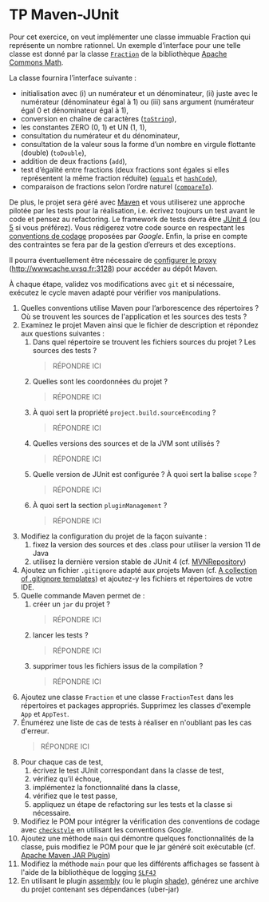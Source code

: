 # TP Maven-JUnit

Pour cet exercice, on veut implémenter une classe immuable Fraction qui représente un nombre rationnel.
Un exemple d’interface pour une telle classe est donné par la classe [`Fraction`](https://commons.apache.org/proper/commons-math/javadocs/api-3.6.1/org/apache/commons/math3/fraction/Fraction.html) de la bibliothèque [Apache Commons Math](https://commons.apache.org/proper/commons-math/).

La classe fournira l’interface suivante :
*   initialisation avec (i) un numérateur et un dénominateur, (ii) juste avec le numérateur (dénominateur égal à 1) ou (iii) sans argument (numérateur égal 0 et dénominateur égal à 1),
*   conversion en chaîne de caractères ([`toString`](https://docs.oracle.com/en/java/javase/11/docs/api/java.base/java/lang/Object.html#toString())),
*   les constantes ZERO (0, 1) et UN (1, 1),
*   consultation du numérateur et du dénominateur,
*   consultation de la valeur sous la forme d’un nombre en virgule flottante (double) (`toDouble`),
*   addition de deux fractions (`add`),
*   test d’égalité entre fractions (deux fractions sont égales si elles représentent la même fraction réduite) ([`equals`](https://docs.oracle.com/en/java/javase/11/docs/api/java.base/java/lang/Object.html#equals(java.lang.Object)) et [`hashCode`](https://docs.oracle.com/en/java/javase/11/docs/api/java.base/java/lang/Object.html#hashCode())),
*   comparaison de fractions selon l’ordre naturel ([`compareTo`](https://docs.oracle.com/en/java/javase/11/docs/api/java.base/java/lang/Comparable.html)).

De plus, le projet sera géré avec [Maven](https://maven.apache.org/) et vous utiliserez une approche pilotée par les tests pour la réalisation, i.e. écrivez toujours un test avant le code et pensez au refactoring.
Le framework de tests devra être [JUnit 4](https://junit.org/junit4/) (ou [5](https://junit.org/junit5/) si vous préférez).
Vous rédigerez votre code source en respectant les [conventions de codage](https://google.github.io/styleguide/javaguide.html) proposées par _Google_.
Enfin, la prise en compte des contraintes se fera par de la gestion d’erreurs et des exceptions.


Il pourra éventuellement être nécessaire de [configurer le proxy](http://maven.apache.org/guides/mini/guide-proxies.html) (http://wwwcache.uvsq.fr:3128) pour accéder au dépôt Maven.

À chaque étape, validez vos modifications avec `git` et si nécessaire, exécutez le cycle maven adapté pour vérifier vos manipulations.

1.  Quelles conventions utilise Maven pour l’arborescence des répertoires ?
    Où se trouvent les sources de l'application et les sources des tests ?
1.  Examinez le projet Maven ainsi que le fichier de description et répondez aux questions suivantes :
    1.  Dans quel répertoire se trouvent les fichiers sources du projet ? Les sources des tests ?
        > RÉPONDRE ICI
    1. Quelles sont les coordonnées du projet ?
        > RÉPONDRE ICI
    1. À quoi sert la propriété `project.build.sourceEncoding` ?
        > RÉPONDRE ICI
    1. Quelles versions des sources et de la JVM sont utilisés ?
        > RÉPONDRE ICI
    1. Quelle version de JUnit est configurée ? À quoi sert la balise `scope` ?
        > RÉPONDRE ICI
    1. À quoi sert la section `pluginManagement` ?
        > RÉPONDRE ICI
1.  Modifiez la configuration du projet de la façon suivante :
    1.  fixez la version des sources et des .class pour utiliser la version 11 de Java
    1.  utilisez la dernière version stable de JUnit 4 (cf. [MVNRepository](https://mvnrepository.com/))
1.  Ajoutez un fichier `.gitignore` adapté aux projets Maven (cf. [A collection of .gitignore templates](https://github.com/github/gitignore)) et ajoutez-y les fichiers et répertoires de votre IDE.
1.  Quelle commande Maven permet de :
    1.  créer un `jar` du projet ?
        > RÉPONDRE ICI
    1. lancer les tests ?
        > RÉPONDRE ICI
    1. supprimer tous les fichiers issus de la compilation ?
        > RÉPONDRE ICI
1.  Ajoutez une classe `Fraction` et une classe `FractionTest` dans les répertoires et packages appropriés.
    Supprimez les classes d'exemple `App` et `AppTest`.
1.  Énumérez une liste de cas de tests à réaliser en n'oubliant pas les cas d'erreur.
    > RÉPONDRE ICI
1.  Pour chaque cas de test,
    1. écrivez le test JUnit correspondant dans la classe de test,
    1. vérifiez qu’il échoue,
    1. implémentez la fonctionnalité dans la classe,
    1. vérifiez que le test passe,
    1. appliquez un étape de refactoring sur les tests et la classe si nécessaire.
1.  Modifiez le POM pour intégrer la vérification des conventions de codage avec [`checkstyle`](http://maven.apache.org/plugins/maven-checkstyle-plugin/) en utilisant les conventions _Google_.
1.  Ajoutez une méthode `main` qui démontre quelques fonctionnalités de la classe, puis modifiez le POM pour que le jar généré soit exécutable (cf. [Apache Maven JAR Plugin](https://maven.apache.org/plugins/maven-jar-plugin/index.html))
1.  Modifiez la méthode `main` pour que les différents affichages se fassent à l'aide de la bibliothèque de logging [`SLF4J`](http://www.slf4j.org/)
1. En utilisant le plugin [assembly](https://maven.apache.org/plugins/maven-assembly-plugin/) (ou le plugin [shade](https://maven.apache.org/plugins/maven-shade-plugin/)), générez une archive du projet contenant ses dépendances (uber-jar)
